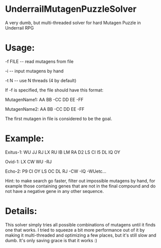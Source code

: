 # UnderrailMutagenPuzzleSolver
A very dumb, but multi-threaded solver for hard Mutagen Puzzle in Underrail RPG

# Usage:

-f FILE -- read mutagens from file

-i      -- input mutagens by hand

-t N    -- use N threads (4 by default)

If -f is specified, the file should have this format:

MutagenName1: AA BB -CC DD EE -FF

MutagenName2: AA BB -CC DD EE -FF

The first mutagen in file is considered to be the goal.

# Example:

Exitus-1: WU JJ RJ LX RU IB LM RA D2 LS CI I5 DL IQ OY

Ovid-1: LX CW WU -RJ

Echo-2: P9 CI OY LS OC DL RJ -CW -IQ -WUetc...

Hint: to make search go faster, filter out impossible mutagens by hand,
for example those containing genes that are not in the final compound
and do not have a negative gene in any other sequence.

# Details:

This solver simply tries all possible combinations of mutagens until it finds one that works. I tried to squeeze a bit more performance out of it by making it multi-threaded and optimizing a few places, but it's still slow and dumb. It's only saving grace is that it works :)
